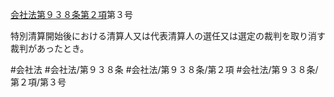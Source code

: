 [会社法第９３８条第２項](会社法＿＿＿＿第９３８条第２項)第３号

特別清算開始後における清算人又は代表清算人の選任又は選定の裁判を取り消す裁判があったとき。


#会社法
#会社法/第９３８条
#会社法/第９３８条/第２項
#会社法/第９３８条/第２項/第３号
